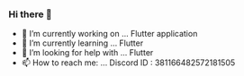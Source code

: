 ### Hi there 👋


- 🔭 I’m currently working on ... Flutter application
- 🌱 I’m currently learning ...   Flutter
- 🤔 I’m looking for help with ... Flutter
- 📫 How to reach me: ... Discord ID : 381166482572181505 

